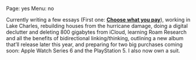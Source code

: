 
Page: yes
Menu: no

Currently writing a few essays (First one: **[Choose what you pay][1]**), working in Lake Charles, rebuilding houses from the hurricane damage, doing a digital declutter and deleting 800 gigabytes from iCloud, learning Roam Research and all the benefits of bidirectional linking/thinking, outlining a new album that’ll release later this year, and preparing for two big purchases coming soon: Apple Watch Series 6 and the PlayStation 5. I also now own a suit.

[1]:	pay
